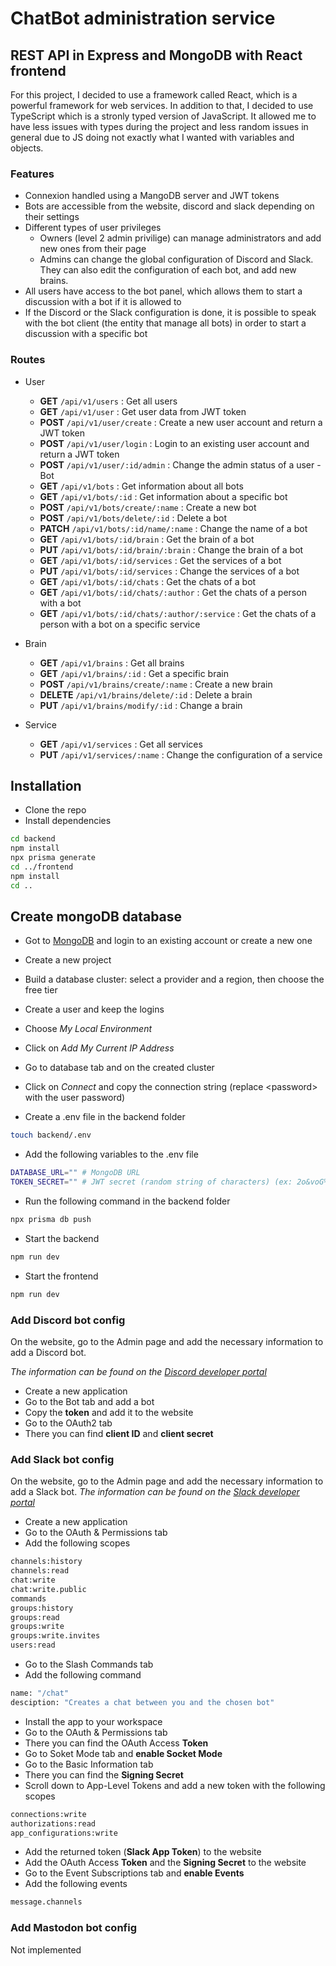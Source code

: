 # ChatBot administration service

## REST API in Express and MongoDB with React frontend

For this project, I decided to use a framework called React, which is a powerful framework for web services. In addition to that, I decided to use TypeScript which is a stronly typed version
of JavaScript. It allowed me to have less issues with types during the project and less random issues in general due to JS doing not exactly what I wanted with variables and objects.

### Features

- Connexion handled using a MangoDB server and JWT tokens
- Bots are accessible from the website, discord and slack depending on their settings
- Different types of user privileges
  - Owners (level 2 admin privilige) can manage administrators and add new ones from their page
  - Admins can change the global configuration of Discord and Slack. They can also edit the configuration of each bot, and add new brains.
- All users have access to the bot panel, which allows them to start a discussion with a bot if it is allowed to
- If the Discord or the Slack configuration is done, it is possible to speak with the bot client (the entity that manage all bots) in order to start a discussion with a specific bot

### Routes

- User

  - **GET** `/api/v1/users` : Get all users
  - **GET** `/api/v1/user` : Get user data from JWT token
  - **POST** `/api/v1/user/create` : Create a new user account and return a JWT token
  - **POST** `/api/v1/user/login` : Login to an existing user account and return a JWT token
  - **POST** `/api/v1/user/:id/admin` : Change the admin status of a user
    -Bot
  - **GET** `/api/v1/bots` : Get information about all bots
  - **GET** `/api/v1/bots/:id` : Get information about a specific bot
  - **POST** `/api/v1/bots/create/:name` : Create a new bot
  - **POST** `/api/v1/bots/delete/:id` : Delete a bot
  - **PATCH** `/api/v1/bots/:id/name/:name` : Change the name of a bot
  - **GET** `/api/v1/bots/:id/brain` : Get the brain of a bot
  - **PUT** `/api/v1/bots/:id/brain/:brain` : Change the brain of a bot
  - **GET** `/api/v1/bots/:id/services` : Get the services of a bot
  - **PUT** `/api/v1/bots/:id/services` : Change the services of a bot
  - **GET** `/api/v1/bots/:id/chats` : Get the chats of a bot
  - **GET** `/api/v1/bots/:id/chats/:author` : Get the chats of a person with a bot
  - **GET** `/api/v1/bots/:id/chats/:author/:service` : Get the chats of a person with a bot on a specific service

- Brain

  - **GET** `/api/v1/brains` : Get all brains
  - **GET** `/api/v1/brains/:id` : Get a specific brain
  - **POST** `/api/v1/brains/create/:name` : Create a new brain
  - **DELETE** `/api/v1/brains/delete/:id` : Delete a brain
  - **PUT** `/api/v1/brains/modify/:id` : Change a brain

- Service
  - **GET** `/api/v1/services` : Get all services
  - **PUT** `/api/v1/services/:name` : Change the configuration of a service

## Installation

- Clone the repo
- Install dependencies

```bash
cd backend
npm install
npx prisma generate
cd ../frontend
npm install
cd ..
```

## Create mongoDB database

- Got to [MongoDB](https://www.mongodb.com/) and login to an existing account or create a new one
- Create a new project
- Build a database cluster: select a provider and a region, then choose the free tier
- Create a user and keep the logins
- Choose _My Local Environment_
- Click on _Add My Current IP Address_
- Go to database tab and on the created cluster
- Click on _Connect_ and copy the connection string (replace \<password\> with the user password)

- Create a .env file in the backend folder

```bash
touch backend/.env
```

- Add the following variables to the .env file

```bash
DATABASE_URL="" # MongoDB URL
TOKEN_SECRET="" # JWT secret (random string of characters) (ex: 2o&voG%7c7hVtf@rdneiKbb&WG79a38B) !!DO NOT LEAVE IT BLANK!!
```

- Run the following command in the backend folder

```bash
npx prisma db push
```

- Start the backend

```bash
npm run dev
```

- Start the frontend

```bash
npm run dev
```

### Add Discord bot config

On the website, go to the Admin page and add the necessary information to add a Discord bot.

_The information can be found on the [Discord developer portal](https://discord.com/developers/applications)_

- Create a new application
- Go to the Bot tab and add a bot
- Copy the **token** and add it to the website
- Go to the OAuth2 tab
- There you can find **client ID** and **client secret**

### Add Slack bot config

On the website, go to the Admin page and add the necessary information to add a Slack bot.
_The information can be found on the [Slack developer portal](https://api.slack.com/apps)_

- Create a new application
- Go to the OAuth & Permissions tab
- Add the following scopes

```bash
channels:history
channels:read
chat:write
chat:write.public
commands
groups:history
groups:read
groups:write
groups:write.invites
users:read
```

- Go to the Slash Commands tab
- Add the following command

```bash
name: "/chat"
desciption: "Creates a chat between you and the chosen bot"
```

- Install the app to your workspace
- Go to the OAuth & Permissions tab
- There you can find the OAuth Access **Token**
- Go to Soket Mode tab and **enable Socket Mode**
- Go to the Basic Information tab
- There you can find the **Signing Secret**
- Scroll down to App-Level Tokens and add a new token with the following scopes

```bash
connections:write
authorizations:read
app_configurations:write
```

- Add the returned token (**Slack App Token**) to the website
- Add the OAuth Access **Token** and the **Signing Secret** to the website
- Go to the Event Subscriptions tab and **enable Events**
- Add the following events

```bash
message.channels
```

### Add Mastodon bot config

Not implemented

